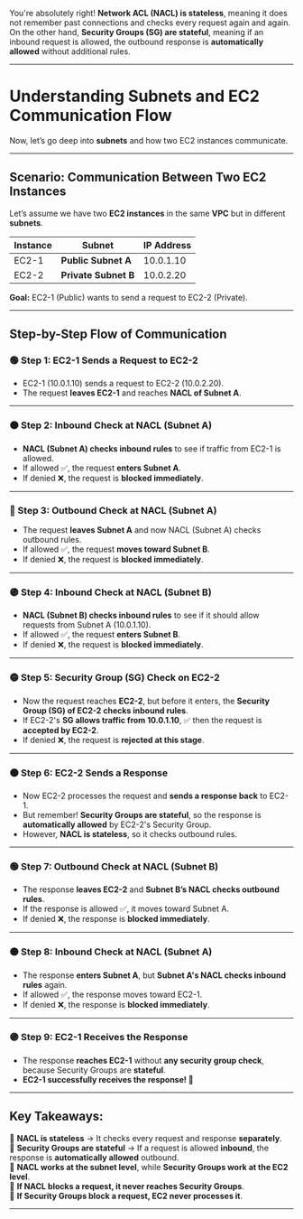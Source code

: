 You're absolutely right! **Network ACL (NACL) is stateless**, meaning it does not remember past connections and checks every request again and again. On the other hand, **Security Groups (SG) are stateful**, meaning if an inbound request is allowed, the outbound response is **automatically allowed** without additional rules.  

---

# **Understanding Subnets and EC2 Communication Flow**
Now, let’s go deep into **subnets** and how two EC2 instances communicate.  

---

## **Scenario: Communication Between Two EC2 Instances**
Let’s assume we have two **EC2 instances** in the same **VPC** but in different **subnets**.

| Instance | Subnet | IP Address |
|----------|--------|------------|
| EC2-1 | **Public Subnet A** | 10.0.1.10 |
| EC2-2 | **Private Subnet B** | 10.0.2.20 |

**Goal:** EC2-1 (Public) wants to send a request to EC2-2 (Private).  

---

## **Step-by-Step Flow of Communication**

### **🟢 Step 1: EC2-1 Sends a Request to EC2-2**
- EC2-1 (10.0.1.10) sends a request to EC2-2 (10.0.2.20).  
- The request **leaves EC2-1** and reaches **NACL of Subnet A**.  

---

### **🟠 Step 2: Inbound Check at NACL (Subnet A)**
- **NACL (Subnet A) checks inbound rules** to see if traffic from EC2-1 is allowed.  
- If allowed ✅, the request **enters Subnet A**.  
- If denied ❌, the request is **blocked immediately**.  

---

### **🔵 Step 3: Outbound Check at NACL (Subnet A)**
- The request **leaves Subnet A** and now NACL (Subnet A) checks outbound rules.  
- If allowed ✅, the request **moves toward Subnet B**.  
- If denied ❌, the request is **blocked immediately**.  

---

### **🟣 Step 4: Inbound Check at NACL (Subnet B)**
- **NACL (Subnet B) checks inbound rules** to see if it should allow requests from Subnet A (10.0.1.10).  
- If allowed ✅, the request **enters Subnet B**.  
- If denied ❌, the request is **blocked immediately**.  

---

### **🟡 Step 5: Security Group (SG) Check on EC2-2**
- Now the request reaches **EC2-2**, but before it enters, the **Security Group (SG) of EC2-2 checks inbound rules**.  
- If EC2-2's **SG allows traffic from 10.0.1.10**, ✅ then the request is **accepted by EC2-2**.  
- If denied ❌, the request is **rejected at this stage**.  

---

### **🟤 Step 6: EC2-2 Sends a Response**
- Now EC2-2 processes the request and **sends a response back** to EC2-1.  
- But remember! **Security Groups are stateful**, so the response is **automatically allowed** by EC2-2's Security Group.  
- However, **NACL is stateless**, so it checks outbound rules.

---

### **🟢 Step 7: Outbound Check at NACL (Subnet B)**
- The response **leaves EC2-2** and **Subnet B’s NACL checks outbound rules**.  
- If the response is allowed ✅, it moves toward Subnet A.  
- If denied ❌, the response is **blocked immediately**.  

---

### **🟠 Step 8: Inbound Check at NACL (Subnet A)**
- The response **enters Subnet A**, but **Subnet A's NACL checks inbound rules** again.  
- If allowed ✅, the response moves toward EC2-1.  
- If denied ❌, the response is **blocked immediately**.  

---

### **🟣 Step 9: EC2-1 Receives the Response**
- The response **reaches EC2-1** without **any security group check**, because Security Groups are **stateful**.  
- **EC2-1 successfully receives the response! 🎯**  

---

## **Key Takeaways:**
🔹 **NACL is stateless** → It checks every request and response **separately**.  
🔹 **Security Groups are stateful** → If a request is allowed **inbound**, the response is **automatically allowed** outbound.  
🔹 **NACL works at the subnet level**, while **Security Groups work at the EC2 level**.  
🔹 **If NACL blocks a request, it never reaches Security Groups**.  
🔹 **If Security Groups block a request, EC2 never processes it**.  

---